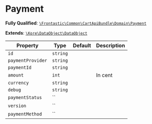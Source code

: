 #  Payment

**Fully Qualified**: [`\Frontastic\Common\CartApiBundle\Domain\Payment`](../../../../src/php/CartApiBundle/Domain/Payment.php)

**Extends**: [`\Kore\DataObject\DataObject`](https://github.com/kore/DataObject)

Property|Type|Default|Description
--------|----|-------|-----------
`id`|`string`||
`paymentProvider`|`string`||
`paymentId`|`string`||
`amount`|`int`||In cent
`currency`|`string`||
`debug`|`string`||
`paymentStatus`|``||
`version`|``||
`paymentMethod`|``||

